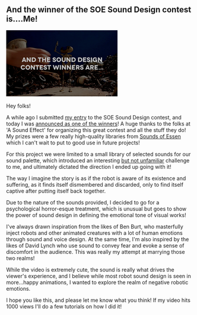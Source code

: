 ## And the winner of the SOE Sound Design contest is....Me!

![](/blog/sd/2/16.png)

Hey folks!

A while ago I submitted [my entry](https://www.youtube.com/watch?v=oobhbZ_TDpg) to the SOE Sound Design contest, and today I was [announced as one of the winners](https://www.asoundeffect.com/sound-design-contest-winners-soe/)! A huge thanks to the folks at 'A Sound Effect' for organizing this great contest and all the stuff they do! My prizes were a few really high-quality libraries from [Sounds of Essen](https://soundofessen.com/tag/library/) which I can't wait to put to good use in future projects!

For this project we were limited to a small library of selected sounds for our sound palette, which introduced an interesting [but not unfamiliar](https://vimeo.com/manage/343361028) challenge to me, and ultimately dictated the direction I ended up going with it!

The way I imagine the story is as if the robot is aware of its existence and suffering, as it finds itself dismembered and discarded, only to find itself captive after putting itself back together.

Due to the nature of the sounds provided, I decided to go for a psychological horror-esque treatment, which is unusual but goes to show the power of sound design in defining the emotional tone of visual works!

I've always drawn inspiration from the likes of Ben Burt, who masterfully inject robots and other animated creatures with a lot of human emotions through sound and voice design. At the same time, I'm also inspired by the likes of David Lynch who use sound to convey fear and evoke a sense of discomfort in the audience. This was really my attempt at marrying those two realms!

While the video is extremely cute, the sound is really what drives the viewer's experience, and I believe while most robot sound design is seen in more...happy animations, I wanted to explore the realm of negative robotic emotions.

I hope you like this, and please let me know what you think! If my video hits 1000 views I'll do a few tutorials on how I did it!  


